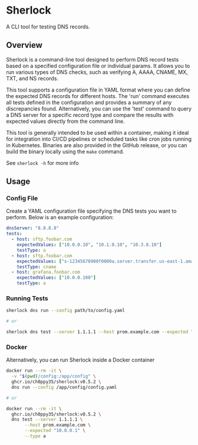 # Sherlock

A CLI tool for testing DNS records.

## Overview

Sherlock is a command-line tool designed to perform DNS record tests based on a specified configuration file or individual params. It allows you to run various types of DNS checks, such as verifying A, AAAA, CNAME, MX, TXT, and NS records.

This tool supports a configuration file in YAML format where you can define the expected DNS records for different hosts. The 'run' command executes all tests defined in the configuration and provides a summary of any discrepancies found. Alternatively, you can use the 'test' command to query a DNS server for a specific record type and compare the results with expected values directly from the command line.

This tool is generally intended to be used within a container, making it ideal for integration into CI/CD pipelines or scheduled tasks like cron jobs running in Kubernetes. Binaries are also provided in the GitHub release, or you can build the binary locally using the `make` command.

See `sherlock -h` for more info

## Usage

### Config File

Create a YAML configuration file specifying the DNS tests you want to perform. Below is an example configuration:

```yaml
dnsServer: "8.8.8.8"
tests:
  - host: sftp.foobar.com
    expectedValues: ["10.0.0.10", "10.1.0.10", "10.3.0.10"]
    testType: a
  - host: sftp.foobar.com
    expectedValues: ["s-12345678900f0000a.server.transfer.us-east-1.amazonaws.com."]
    testType: cname
  - host: grafana.foobar.com
    expectedValues: ["10.0.0.100"]
    testType: a
```

### Running Tests

```bash
sherlock dns run --config path/to/config.yaml

# or

sherlock dns test --server 1.1.1.1 --host prom.example.com --expected "10.0.0.1" --type a
```

### Docker

Alternatively, you can run Sherlock inside a Docker container

```bash
docker run --rm -it \
  -v "$(pwd)/config:/app/config" \
  ghcr.io/ch0ppy35/sherlock:v0.5.2 \
  dns run --config /app/config/config.yaml

# or

docker run --rm -it \
  ghcr.io/ch0ppy35/sherlock:v0.5.2 \
  dns test --server 1.1.1.1 \
       --host prom.example.com \
       --expected "10.0.0.1" \
       --type a

```

